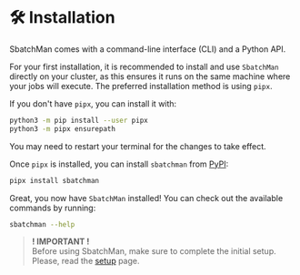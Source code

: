 # 🛠️ Installation

SbatchMan comes with a command-line interface (CLI) and a Python API. 

For your first installation, it is recommended to install and use `SbatchMan` directly on your cluster, as this ensures it runs on the same machine where your jobs will execute. The preferred installation method is using `pipx`.

If you don't have `pipx`, you can install it with:
```bash
python3 -m pip install --user pipx
python3 -m pipx ensurepath
```
You may need to restart your terminal for the changes to take effect.

Once `pipx` is installed, you can install `sbatchman` from [PyPI](https://pypi.org/project/sbatchman/):
```bash
pipx install sbatchman
```

Great, you now have `SbatchMan` installed! You can check out the available commands by running:
```bash
sbatchman --help
```

> **! IMPORTANT !**  
> Before using SbatchMan, make sure to complete the initial setup. Please, read the [setup](setup.md) page.